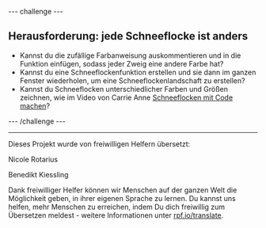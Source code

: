 --- challenge ---

## Herausforderung: jede Schneeflocke ist anders

- Kannst du die zufällige Farbanweisung auskommentieren und in die Funktion einfügen, sodass jeder Zweig eine andere Farbe hat?
- Kannst du eine Schneeflockenfunktion erstellen und sie dann im ganzen Fenster wiederholen, um eine Schneeflockenlandschaft zu erstellen?
- Kannst du Schneeflocken unterschiedlicher Farben und Größen zeichnen, wie im Video von Carrie Anne [Schneeflocken mit Code machen](https://www.youtube.com/watch?v=DHmeX7YTHBY)?

--- /challenge ---


***
Dieses Projekt wurde von freiwilligen Helfern übersetzt:

Nicole Rotarius

Benedikt Kiessling

Dank freiwilliger Helfer können wir Menschen auf der ganzen Welt die Möglichkeit geben, in ihrer eigenen Sprache zu lernen. Du kannst uns helfen, mehr Menschen zu erreichen, indem Du dich freiwillig zum Übersetzen meldest - weitere Informationen unter [rpf.io/translate](https://rpf.io/translate).